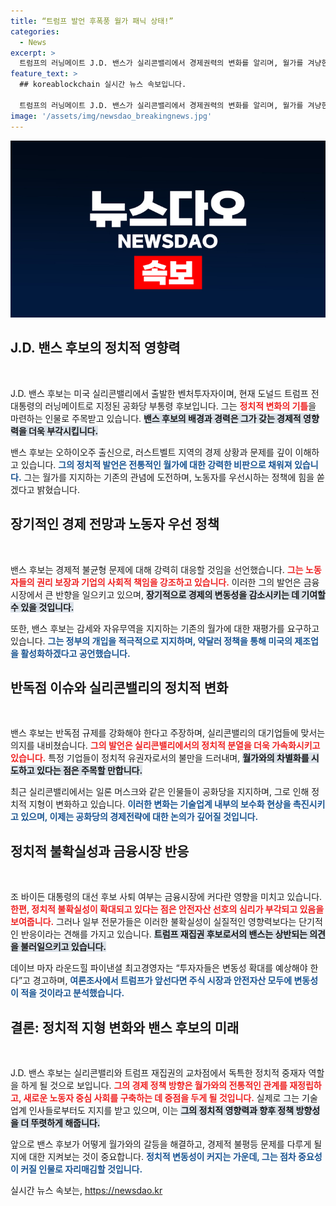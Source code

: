 ```yaml
---
title: “트럼프 발언 후폭풍 월가 패닉 상태!”
categories:
  - News
excerpt: >
  트럼프의 러닝메이트 J.D. 밴스가 실리콘밸리에서 경제권력의 변화를 알리며, 월가를 겨냥한 강력한 발언으로 화제! 바이든의 사퇴로 금융시장 불확실성이 증대되는 가운데, 새로운 정치적 지형이 펼쳐질 전망. 클릭해서 더욱 자세한 내용을 확인해보세요!
feature_text: >
  ## koreablockchain 실시간 뉴스 속보입니다.

  트럼프의 러닝메이트 J.D. 밴스가 실리콘밸리에서 경제권력의 변화를 알리며, 월가를 겨냥한 강력한 발언으로 화제! 바이든의 사퇴로 금융시장 불확실성이 증대되는 가운데, 새로운 정치적 지형이 펼쳐질 전망. 클릭해서 더욱 자세한 내용을 확인해보세요!
image: '/assets/img/newsdao_breakingnews.jpg'
---
```


<p><img src="/assets/img/newsdao_breakingnews.jpg" alt="koreablockchain 속보" /></p>

<h2 data-ke-size="size26">J.D. 밴스 후보의 정치적 영향력</h2>

<p data-ke-size="size16">&nbsp;</p>

<p>J.D. 밴스 후보는 미국 실리콘밸리에서 출발한 벤처투자자이며, 현재 도널드 트럼프 전 대통령의 러닝메이트로 지정된 공화당 부통령 후보입니다. 그는 <b><span style="color: #ee2323;">정치적 변화의 기틀</span></b>을 마련하는 인물로 주목받고 있습니다. <b><span style="background-color: #21538527;">밴스 후보의 배경과 경력은 그가 갖는 경제적 영향력을 더욱 부각시킵니다.</span></b></p>

<p>밴스 후보는 오하이오주 출신으로, 러스트벨트 지역의 경제 상황과 문제를 깊이 이해하고 있습니다. <b><span style="color: #1a5490;">그의 정치적 발언은 전통적인 월가에 대한 강력한 비판으로 채워져 있습니다.</span></b> 그는 월가를 지지하는 기존의 관념에 도전하며, 노동자를 우선시하는 정책에 힘을 쏟겠다고 밝혔습니다.</p>

<h2 data-ke-size="size26">장기적인 경제 전망과 노동자 우선 정책</h2>

<p data-ke-size="size16">&nbsp;</p>

<p>밴스 후보는 경제적 불균형 문제에 대해 강력히 대응할 것임을 선언했습니다. <b><span style="color: #ee2323;">그는 노동자들의 권리 보장과 기업의 사회적 책임을 강조하고 있습니다.</span></b> 이러한 그의 발언은 금융시장에서 큰 반향을 일으키고 있으며, <b><span style="background-color: #21538527;">장기적으로 경제의 변동성을 감소시키는 데 기여할 수 있을 것입니다.</span></b></p>

<p>또한, 밴스 후보는 감세와 자유무역을 지지하는 기존의 월가에 대한 재평가를 요구하고 있습니다. <b><span style="color: #1a5490;">그는 정부의 개입을 적극적으로 지지하며, 약달러 정책을 통해 미국의 제조업을 활성화하겠다고 공언했습니다.</span></b></p>

<h2 data-ke-size="size26">반독점 이슈와 실리콘밸리의 정치적 변화</h2>

<p data-ke-size="size16">&nbsp;</p>

<p>밴스 후보는 반독점 규제를 강화해야 한다고 주장하며, 실리콘밸리의 대기업들에 맞서는 의지를 내비쳤습니다. <b><span style="color: #ee2323;">그의 발언은 실리콘밸리에서의 정치적 분열을 더욱 가속화시키고 있습니다.</span></b> 특정 기업들이 정치적 유권자로서의 불만을 드러내며, <b><span style="background-color: #21538527;">월가와의 차별화를 시도하고 있다는 점은 주목할 만합니다.</span></b></p>

<p>최근 실리콘밸리에서는 일론 머스크와 같은 인물들이 공화당을 지지하며, 그로 인해 정치적 지형이 변화하고 있습니다. <b><span style="color: #1a5490;">이러한 변화는 기술업계 내부의 보수화 현상을 촉진시키고 있으며, 이제는 공화당의 경제전략에 대한 논의가 깊어질 것입니다.</span></b></p>

<h2 data-ke-size="size26">정치적 불확실성과 금융시장 반응</h2>

<p data-ke-size="size16">&nbsp;</p>

<p>조 바이든 대통령의 대선 후보 사퇴 여부는 금융시장에 커다란 영향을 미치고 있습니다. <b><span style="color: #ee2323;">한편, 정치적 불확실성이 확대되고 있다는 점은 안전자산 선호의 심리가 부각되고 있음을 보여줍니다.</span></b> 그러나 일부 전문가들은 이러한 불확실성이 실질적인 영향력보다는 단기적인 반응이라는 견해를 가지고 있습니다. <b><span style="background-color: #21538527;">트럼프 재집권 후보로서의 밴스는 상반되는 의견을 불러일으키고 있습니다.</span></b></p>

<p>데이브 마자 라운드힐 파이낸셜 최고경영자는 “투자자들은 변동성 확대를 예상해야 한다”고 경고하며, <b><span style="color: #1a5490;">여론조사에서 트럼프가 앞선다면 주식 시장과 안전자산 모두에 변동성이 적을 것이라고 분석했습니다.</span></b></p>

<h2 data-ke-size="size26">결론: 정치적 지형 변화와 밴스 후보의 미래</h2>

<p data-ke-size="size16">&nbsp;</p>

<p>J.D. 밴스 후보는 실리콘밸리와 트럼프 재집권의 교차점에서 독특한 정치적 중재자 역할을 하게 될 것으로 보입니다. <b><span style="color: #ee2323;">그의 경제 정책 방향은 월가와의 전통적인 관계를 재정립하고, 새로운 노동자 중심 사회를 구축하는 데 중점을 두게 될 것입니다.</span></b> 실제로 그는 기술업계 인사들로부터도 지지를 받고 있으며, 이는 <b><span style="background-color: #21538527;">그의 정치적 영향력과 향후 정책 방향성을 더 뚜렷하게 해줍니다.</span></b></p>

<p>앞으로 밴스 후보가 어떻게 월가와의 갈등을 해결하고, 경제적 불평등 문제를 다루게 될지에 대한 지켜보는 것이 중요합니다. <b><span style="color: #1a5490;">정치적 변동성이 커지는 가운데, 그는 점차 중요성이 커질 인물로 자리매김할 것입니다.</span></b></p>
실시간 뉴스 속보는, <a href="https://newsdao.kr" rel="dofollow">https://newsdao.kr</a>


